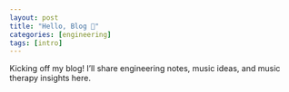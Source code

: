 ```yaml
---
layout: post
title: "Hello, Blog 👋"
categories: [engineering]
tags: [intro]
---
```


Kicking off my blog! I’ll share engineering notes, music ideas, and music therapy insights here.

